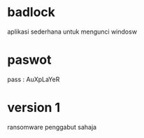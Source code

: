 # badlock
aplikasi sederhana untuk mengunci windosw

# paswot
pass : AuXpLaYeR

# version 1
ransomware penggabut sahaja
